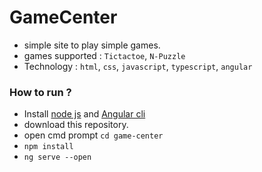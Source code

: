 # GameCenter
- simple site to play simple games.
- games supported : `Tictactoe`, `N-Puzzle`
- Technology : `html`, `css`, `javascript`, `typescript`, `angular`

### How to run ?
- Install [node js](https://nodejs.org/en/download/) and [Angular cli](https://cli.angular.io/)
- download this repository.
- open cmd prompt `cd game-center`
- `npm install`
- `ng serve --open`
